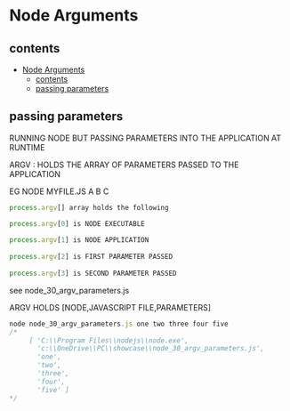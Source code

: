 # Node Arguments


## contents


- [Node Arguments](#node-arguments)
	- [contents](#contents)
	- [passing parameters](#passing-parameters)
	

	
## passing parameters

	
RUNNING NODE BUT PASSING PARAMETERS INTO THE APPLICATION AT RUNTIME 

ARGV : HOLDS THE ARRAY OF PARAMETERS PASSED TO THE APPLICATION 

EG NODE MYFILE.JS A B C 

```js
process.argv[] array holds the following 

process.argv[0] is NODE EXECUTABLE 
		
process.argv[1] is NODE APPLICATION 
		
process.argv[2] is FIRST PARAMETER PASSED 
		
process.argv[3] is SECOND PARAMETER PASSED 
```

see node_30_argv_parameters.js 

ARGV HOLDS [NODE,JAVASCRIPT FILE,PARAMETERS]

```js
node node_30_argv_parameters.js one two three four five
/*
	 [ 'C:\\Program Files\\nodejs\\node.exe',
	   'c:\\OneDrive\\PC\\showcase\\node_30_argv_parameters.js',
	   'one',
	   'two',
	   'three',
	   'four',
	   'five' ]
*/
```

